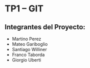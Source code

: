 # TP1 – GIT

## Integrantes del Proyecto:

- Martino Perez
- Mateo Gariboglio
- Santiago Williner
- Franco Taborda
- Giorgio Uberti
